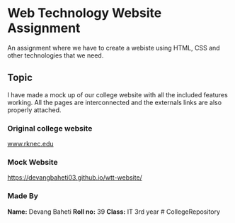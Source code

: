 # Web Technology Website Assignment

An assignment where we have to create a webiste using HTML, CSS and other technologies that we need.

## Topic

I have made a mock up of our college website with all the included features working.
All the pages are interconnected and the externals links are also properly attached.

### Original college website

www.rknec.edu

### Mock Website

https://devangbaheti03.github.io/wtt-website/

### Made By

**Name:** Devang Baheti
**Roll no:** 39
**Class:** IT 3rd year
#   C o l l e g e R e p o s i t o r y  
 